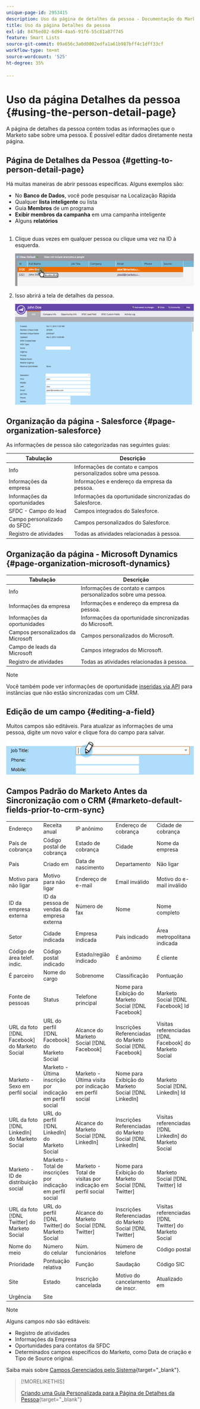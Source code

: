 ```yaml
---
unique-page-id: 2953415
description: Uso da página de detalhes da pessoa - Documentação do Marketo - Documentação do produto
title: Uso da página Detalhes da pessoa
exl-id: 8476ed02-6d94-4aa5-91f6-55c81a87f745
feature: Smart Lists
source-git-commit: 09a656c3a0d0002edfa1a61b987bff4c1dff33cf
workflow-type: tm+mt
source-wordcount: '525'
ht-degree: 35%

---
```


# Uso da página Detalhes da pessoa {#using-the-person-detail-page}

A página de detalhes da pessoa contém todas as informações que o Marketo sabe sobre uma pessoa. É possível editar dados diretamente nesta página.

## Página de Detalhes da Pessoa {#getting-to-person-detail-page}

Há muitas maneiras de abrir pessoas específicas. Alguns exemplos são:

* No **Banco de Dados**, você pode pesquisar na Localização Rápida
* Qualquer **lista inteligente** ou lista
* Guia **Membros** de um programa
* **Exibir membros da campanha** em uma campanha inteligente
* Alguns **relatórios**
  <br> 

1. Clique duas vezes em qualquer pessoa ou clique uma vez na ID à esquerda.

   ![](assets/one-1.png)

1. Isso abrirá a tela de detalhes da pessoa.

   ![](assets/two-5.png)

## Organização da página - Salesforce {#page-organization-salesforce}

As informações de pessoa são categorizadas nas seguintes guias:

| Tabulação | Descrição |
|---|---|
| Info | Informações de contato e campos personalizados sobre uma pessoa. |
| Informações da empresa | Informações e endereço da empresa da pessoa. |
| Informações da oportunidades | Informações da oportunidade sincronizadas do Salesforce. |
| SFDC - Campo do lead | Campos integrados do Salesforce. |
| Campo personalizado do SFDC | Campos personalizados do Salesforce. |
| Registro de atividades | Todas as atividades relacionadas à pessoa. |

## Organização da página - Microsoft Dynamics {#page-organization-microsoft-dynamics}

| Tabulação | Descrição |
|---|---|
| Info | Informações de contato e campos personalizados sobre uma pessoa. |
| Informações da empresa | Informações e endereço da empresa da pessoa. |
| Informações da oportunidades | Informações da oportunidade sincronizadas do Microsoft. |
| Campos personalizados da Microsoft | Campos personalizados do Microsoft. |
| Campo de leads da Microsoft | Campos integrados do Microsoft. |
| Registro de atividades | Todas as atividades relacionadas à pessoa. |

>[!NOTE]
>
>Você também pode ver informações de oportunidade [inseridas via API](https://experienceleague.adobe.com/en/docs/marketo-developer/marketo/rest/lead-database/opportunities) para instâncias que não estão sincronizadas com um CRM.

## Edição de um campo {#editing-a-field}

Muitos campos são editáveis. Para atualizar as informações de uma pessoa, digite um novo valor e clique fora do campo para salvar.

![](assets/image2015-2-27-11-3a14-3a2.png)

## Campos Padrão do Marketo Antes da Sincronização com o CRM {#marketo-default-fields-prior-to-crm-sync}

|   |  |  |  |  |
|---|---|---|---|---|
| Endereço | Receita anual | IP anônimo | Endereço de cobrança | Cidade de cobrança |
| País de cobrança | Código postal de cobrança | Estado de cobrança | Cidade | Nome da empresa |
| País | Criado em | Data de nascimento | Departamento | Não ligar |
| Motivo para não ligar | Motivo para não ligar | Endereço de e-mail | Email inválido | Motivo do e-mail inválido |
| ID da empresa externa | ID da pessoa de vendas da empresa externa | Número de fax | Nome | Nome completo |
| Setor | Cidade indicada | Empresa indicada | País indicado | Área metropolitana indicada |
| Código de área telef. indic. | Código postal indicado | Estado/região indicado | É anônimo | É cliente |
| É parceiro | Nome do cargo | Sobrenome | Classificação | Pontuação |
| Fonte de pessoas | Status | Telefone principal | Nome para Exibição do Marketo Social [!DNL Facebook] | Marketo Social [!DNL Facebook] Id |
| URL da foto [!DNL Facebook] do Marketo Social | URL do perfil [!DNL Facebook] do Marketo Social | Alcance do Marketo Social [!DNL Facebook] | Inscrições Referenciadas do Marketo Social [!DNL Facebook] | Visitas referenciadas [!DNL Facebook] do Marketo Social |
| Marketo - Sexo em perfil social | Marketo - Última inscrição por indicação em perfil social | Marketo - Última visita por indicação em perfil social | Nome para Exibição do Marketo Social [!DNL LinkedIn] | Marketo Social [!DNL LinkedIn] Id |
| URL da foto [!DNL LinkedIn] do Marketo Social | URL do perfil [!DNL LinkedIn] do Marketo Social | Alcance do Marketo Social [!DNL LinkedIn] | Inscrições Referenciadas do Marketo Social [!DNL LinkedIn] | Visitas referenciadas [!DNL LinkedIn] do Marketo Social |
| Marketo - ID de distribuição social | Marketo - Total de inscrições por indicação em perfil social | Marketo - Total de visitas por indicação em perfil social | Nome para Exibição do Marketo Social [!DNL Twitter] | Marketo Social [!DNL Twitter] Id |
| URL da foto [!DNL Twitter] do Marketo Social | URL do perfil [!DNL Twitter] do Marketo Social | Alcance do Marketo Social [!DNL Twitter] | Inscrições Referenciadas do Marketo Social [!DNL Twitter] | Visitas referenciadas [!DNL Twitter] do Marketo Social |
| Nome do meio | Número do celular | Núm. funcionários | Número de telefone | Código postal |
| Prioridade | Pontuação relativa | Função | Saudação | Código SIC |
| Site | Estado | Inscrição cancelada | Motivo do cancelamento de inscr. | Atualizado em |
| Urgência | Site |  |  |  |

>[!NOTE]
>
>Alguns campos _não_ são editáveis:
>
>* Registro de atividades
>* Informações da Empresa
>* Oportunidades para contatos da SFDC
>* Determinados campos específicos do Marketo, como Data de criação e Tipo de Source original.
>
>Saiba mais sobre [Campos Gerenciados pelo Sistema](/help/marketo/product-docs/administration/field-management/understanding-system-managed-fields.md){target="_blank"}.

>[!MORELIKETHIS]
>
>[Criando uma Guia Personalizada para a Página de Detalhes da Pessoa](/help/marketo/product-docs/administration/settings/creating-a-custom-tab-for-the-person-detail-page.md){target="_blank"}
